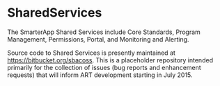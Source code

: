 # SharedServices
The SmarterApp Shared Services include Core Standards, Program Management, Permissions, Portal, and Monitoring and Alerting.

Source code to Shared Services is presently maintained at https://bitbucket.org/sbacoss. This is a placeholder repository intended primarily for the collection of issues (bug reports and enhancement requests) that will inform ART development starting in July 2015.
